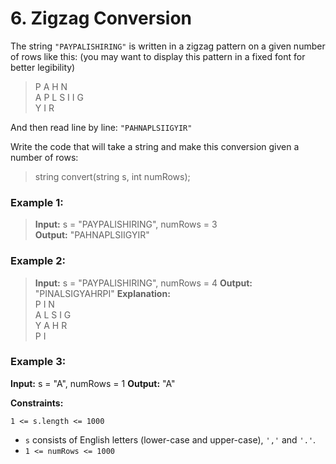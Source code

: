 # 6. Zigzag Conversion

The string `"PAYPALISHIRING"` is written in a zigzag pattern on a given number of rows like this: (you may want to display this pattern in a fixed font for better legibility)

> P   A   H   N  
> A P L S I I G  
> Y   I   R  

And then read line by line: `"PAHNAPLSIIGYIR"`

Write the code that will take a string and make this conversion given a number of rows:

> string convert(string s, int numRows);
 

### Example 1:

> **Input:** s = "PAYPALISHIRING", numRows = 3  
> **Output:** "PAHNAPLSIIGYIR"

### Example 2:

> **Input:** s = "PAYPALISHIRING", numRows = 4
> **Output:** "PINALSIGYAHRPI"
> **Explanation:**  
P     I    N  
A   L S  I G  
Y A   H R  
P     I  

### Example 3:

**Input:** s = "A", numRows = 1
**Output:** "A"
 

**Constraints:**

`1 <= s.length <= 1000`
- `s` consists of English letters (lower-case and upper-case), `','` and `'.'`.
- `1 <= numRows <= 1000`
